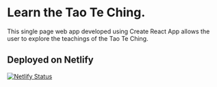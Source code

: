 # Learn the Tao Te Ching.

This single page web app developed using Create React App allows the user to explore the teachings of the Tao Te Ching.

## Deployed on Netlify

[![Netlify Status](https://api.netlify.com/api/v1/badges/3ac826d2-b0ff-4496-8ae7-13c3cfa7fe18/deploy-status)](https://app.netlify.com/sites/romantic-wing-77d8a4/deploys)
